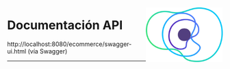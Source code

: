 <a href="https://concrete.com.br/"><img src=".github/concrete_symbol.png" width="180px" align="right" /></a>

# Documentación API

http://localhost:8080/ecommerce/swagger-ui.html (vía Swagger)


---
